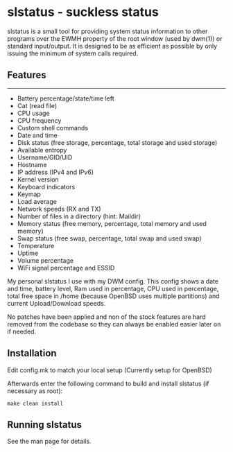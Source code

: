 # slstatus - suckless status
slstatus is a small tool for providing system status information to other
programs over the EWMH property of the root window (used by dwm(1)) or
standard input/output. It is designed to be as efficient as possible by
only issuing the minimum of system calls required.


## Features
--------
- Battery percentage/state/time left
- Cat (read file)
- CPU usage
- CPU frequency
- Custom shell commands
- Date and time
- Disk status (free storage, percentage, total storage and used storage)
- Available entropy
- Username/GID/UID
- Hostname
- IP address (IPv4 and IPv6)
- Kernel version
- Keyboard indicators
- Keymap
- Load average
- Network speeds (RX and TX)
- Number of files in a directory (hint: Maildir)
- Memory status (free memory, percentage, total memory and used memory)
- Swap status (free swap, percentage, total swap and used swap)
- Temperature
- Uptime
- Volume percentage
- WiFi signal percentage and ESSID


My personal slstatus I use with my DWM config. This config shows a date and time, battery level, Ram used in percentage, CPU used in percentage, total free space in /home (because OpenBSD uses multiple partitions) and current Upload/Download speeds.

No patches have been applied and non of the stock features are hard removed from the codebase so they can always be enabled easier later on if needed.

## Installation
Edit config.mk to match your local setup (Currently setup for OpenBSD)

Afterwards enter the following command to build and install slstatus (if
necessary as root):

    make clean install


## Running slstatus
See the man page for details.

